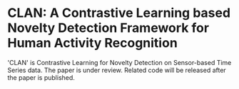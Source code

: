 # CLAN: A Contrastive Learning based Novelty Detection Framework for Human Activity Recognition
'CLAN' is Contrastive Learning for Novelty Detection on Sensor-based Time Series data.
The paper is under review. Related code will be released after the paper is published.
